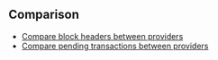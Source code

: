 ## Comparison

- [Compare block headers between providers](compare_new_heads.md)
- [Compare pending transactions between providers](compare_pending_txs.md)